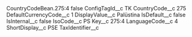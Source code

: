 <?xml version="1.0" encoding="UTF-8"?>
<CustomMetadata xmlns="http://soap.sforce.com/2006/04/metadata" xmlns:xsi="http://www.w3.org/2001/XMLSchema-instance" xmlns:xsd="http://www.w3.org/2001/XMLSchema">
    <label>CountryCodeBean.275:4</label>
    <protected>false</protected>
    <values>
        <field>ConfigTagId__c</field>
        <value xsi:type="xsd:string">TK</value>
    </values>
    <values>
        <field>CountryCode__c</field>
        <value xsi:type="xsd:string">275</value>
    </values>
    <values>
        <field>DefaultCurrencyCode__c</field>
        <value xsi:type="xsd:string">1</value>
    </values>
    <values>
        <field>DisplayValue__c</field>
        <value xsi:type="xsd:string">Palüstina</value>
    </values>
    <values>
        <field>IsDefault__c</field>
        <value xsi:type="xsd:string">false</value>
    </values>
    <values>
        <field>IsInternal__c</field>
        <value xsi:type="xsd:string">false</value>
    </values>
    <values>
        <field>IsoCode__c</field>
        <value xsi:type="xsd:string">PS</value>
    </values>
    <values>
        <field>Key__c</field>
        <value xsi:type="xsd:string">275:4</value>
    </values>
    <values>
        <field>LanguageCode__c</field>
        <value xsi:type="xsd:string">4</value>
    </values>
    <values>
        <field>ShortDisplay__c</field>
        <value xsi:type="xsd:string">PSE</value>
    </values>
    <values>
        <field>TaxIdentifier__c</field>
        <value xsi:nil="true"/>
    </values>
</CustomMetadata>
